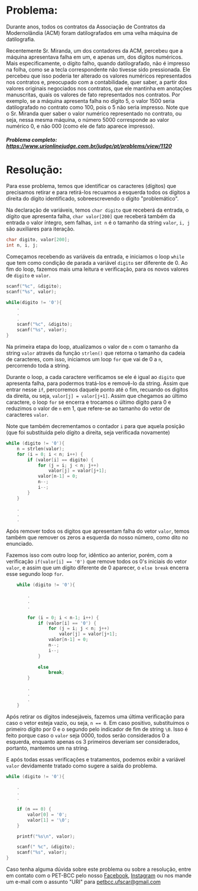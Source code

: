 # Problema:

Durante anos, todos os contratos da Associação de Contratos da Modernolândia (ACM) foram datilografados em uma velha máquina de datilografia.

Recentemente Sr. Miranda, um dos contadores da ACM, percebeu que a máquina apresentava falha em um, e apenas um, dos dígitos numéricos. Mais especificamente, o dígito falho, quando datilografado, não é impresso na folha, como se a tecla correspondente não tivesse sido pressionada. Ele percebeu que isso poderia ter alterado os valores numéricos representados nos contratos e, preocupado com a contabilidade, quer saber, a partir dos valores originais negociados nos contratos, que ele mantinha em anotações manuscritas, quais os valores de fato representados nos contratos. Por exemplo, se a máquina apresenta falha no dígito 5, o valor 1500 seria datilografado no contrato como 100, pois o 5 não seria impresso. Note que o Sr. Miranda quer saber o valor numérico representado no contrato, ou seja, nessa mesma máquina, o número 5000 corresponde ao valor numérico 0, e não 000 (como ele de fato aparece impresso).

##### Problema completo: https://www.urionlinejudge.com.br/judge/pt/problems/view/1120

# Resolução:

Para esse problema, temos que identificar os caracteres (dígitos) que precisamos retirar e para retirá-los recuamos a esquerda todos os dígitos a direita do dígito identificado, sobreescrevendo o dígito "problemático".


Na declaração de variáveis, temos `char digito` que receberá da entrada, o dígito que apresenta falha, `char valor[200]` que receberá também da entrada o valor íntegro, sem falhas, `int n` é o tamanho da string `valor`, `i, j` são auxiliares para iteração.

```c
char digito, valor[200];
int n, i, j;
```

Começamos recebendo as variáveis da entrada, e iniciamos o loop `while` que tem como condição de parada a variável `digito` ser diferente de 0. Ao fim do loop, fazemos mais uma leitura e verificação, para os novos valores de `digito` e `valor`.  

```c
scanf("%c", &digito);
scanf("%s", valor);

while(digito != '0'){
    .
    .
    .
    scanf("%c", &digito);
    scanf("%s", valor);
}
```

Na primeira etapa do loop, atualizamos o valor de `n` com o tamanho da string `valor` através da função `strlen()` que retorna o tamanho da cadeia de caracteres, com isso, iniciamos um loop `for` que vai de 0 a `n`, percorrendo toda a string.

Durante o loop, a cada caractere verificamos se ele é igual ao `digito` que apresenta falha, para podermos tratá-los e removê-lo da string. Assim que entrar nesse `if`, percorremos daquele ponto até o fim, recuando os digitos da direita, ou seja, `valor[j] = valor[j+1]`. Assim que chegamos ao último caractere, o loop `for` se encerra e trocamos o último dígito para 0 e reduzimos o valor de `n` em 1, que refere-se ao tamanho do vetor de caracteres `valor`.


Note que também decrementamos o contador `i` para que aquela posição (que foi substituida pelo dígito a direita, seja verificada novamente)

```c
while (digito != '0'){
    n = strlen(valor);
    for (i = 0; i < n; i++) {
        if (valor[i] == digito) {
            for (j = i; j < n; j++)
                valor[j] = valor[j+1];
            valor[n-1] = 0;
            n--;
            i--;
        }
    }

    .
    .
    .

```

Após remover todos os digitos que apresentam falha do vetor `valor`, temos também que remover os zeros a esquerda do nosso número, como dito no enunciado.

Fazemos isso com outro loop for, idêntico ao anterior, porém, com a verificação `if(valor[i] == '0')` que remove todos os 0's iniciais do vetor `valor`, e assim que um dígito diferente de 0 aparecer, o `else break` encerra esse segundo loop `for`.

```c
    while (digito != '0'){
        
        .
        .
        .

        for (i = 0; i < n-1; i++) {
            if (valor[i] == '0') {
                for (j = i; j < n; j++)
                    valor[j] = valor[j+1];
                valor[n-1] = 0;
                n--;
                i--;
            }
            
            else
                break;
        }

        .
        .
        .
    }
```

Após retirar os dígitos indesejáveis, fazemos uma última verificação para caso o vetor esteja vazio, ou seja, `n == 0`. Em caso positivo, substituímos o primeiro dígito por 0 e o segundo pelo indicador de fim de string `\0`. Isso é feito porque caso o `valor` seja 0000, todos serão considerados 0 a esquerda, enquanto apenas os 3 primeiros deveriam ser considerados, portanto, mantemos um na string.


E após todas essas verificações e tratamentos, podemos exibir a variável `valor` devidamente tratado como sugere a saída do problema.

```c
while (digito != '0'){
    
    .
    .
    .

    if (n == 0) {
        valor[0] = '0';
        valor[1] = '\0';
    }

    printf("%s\n", valor);

    scanf(" %c", &digito);
    scanf("%s", valor);
}
```


Caso tenha alguma dúvida sobre este problema ou sobre a resolução, entre em contato com o PET-BCC pelo nosso
[Facebook](https://www.facebook.com/petbcc/),
[Instagram](https://www.instagram.com/petbcc.ufscar/)
ou nos mande um e-mail com o assunto "URI" para  petbcc.ufscar@gmail.com
